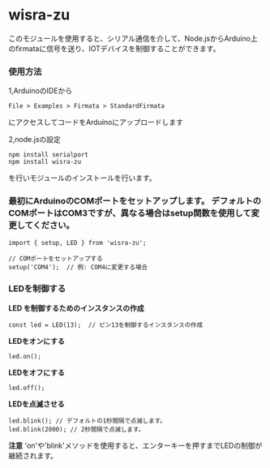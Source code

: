 # wisra-zu
このモジュールを使用すると、シリアル通信を介して、Node.jsからArduino上のfirmataに信号を送り、IOTデバイスを制御することができます。


### 使用方法
1,ArduinoのIDEから
```
File > Examples > Firmata > StandardFirmata
```
にアクセスしてコードをArduinoにアップロードします

2,node.jsの設定
```
npm install serialport
npm install wisra-zu
```
を行いモジュールのインストールを行います。



### 最初にArduinoのCOMポートをセットアップします。  デフォルトのCOMポートはCOM3ですが、異なる場合はsetup関数を使用して変更してください。

```
import { setup, LED } from 'wisra-zu';

// COMポートをセットアップする
setup('COM4');  // 例: COM4に変更する場合
```

### LEDを制御する  

**LED を制御するためのインスタンスの作成**
```
const led = LED(13);  // ピン13を制御するインスタンスの作成
```

**LEDをオンにする**
```
led.on();
```

**LEDをオフにする**
```
led.off();
```

**LEDを点滅させる**
```
led.blink(); // デフォルトの1秒間隔で点滅します。
led.blink(2000); // 2秒間隔で点滅します。
```


**注意** 'on'や'blink'メソッドを使用すると、エンターキーを押すまでLEDの制御が継続されます。
